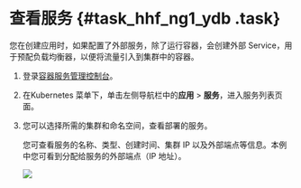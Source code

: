 # 查看服务 {#task_hhf_ng1_ydb .task}

您在创建应用时，如果配置了外部服务，除了运行容器，会创建外部 Service，用于预配负载均衡器，以便将流量引入到集群中的容器。

1.  登录[容器服务管理控制台](https://cs.console.aliyun.com)。 
2.  在Kubernetes 菜单下，单击左侧导航栏中的**应用** \> **服务**，进入服务列表页面。 
3.  您可以选择所需的集群和命名空间，查看部署的服务。 

    您可查看服务的名称、类型、创建时间、集群 IP 以及外部端点等信息。本例中您可看到分配给服务的外部端点（IP 地址）。

    ![](http://static-aliyun-doc.oss-cn-hangzhou.aliyuncs.com/assets/img/16491/153535644910304_zh-CN.png)


